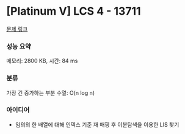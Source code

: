 # [Platinum V] LCS 4 - 13711 

[문제 링크](https://www.acmicpc.net/problem/13711) 

### 성능 요약

메모리: 2800 KB, 시간: 84 ms

### 분류

가장 긴 증가하는 부분 수열: O(n log n)

### 아이디어

- 임의의 한 배열에 대해 인덱스 기준 재 매핑 후 이분탐색을 이용한 LIS 찾기
